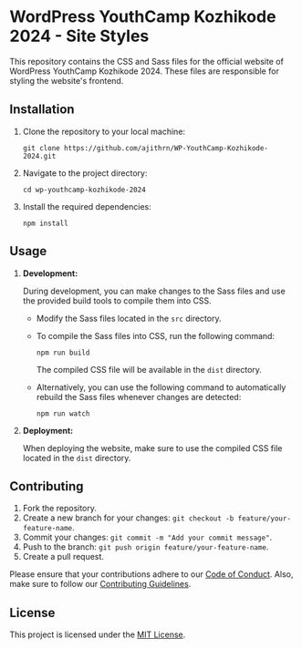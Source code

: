 # WordPress YouthCamp Kozhikode 2024 - Site Styles

This repository contains the CSS and Sass files for the official website of WordPress YouthCamp Kozhikode 2024. These files are responsible for styling the website's frontend.

## Installation

1. Clone the repository to your local machine:

   ```shell
   git clone https://github.com/ajithrn/WP-YouthCamp-Kozhikode-2024.git
   ```
   
2. Navigate to the project directory:

   ```shell
   cd wp-youthcamp-kozhikode-2024
   ```

3. Install the required dependencies:

   ```shell
   npm install
   ```

## Usage

1. **Development:**

   During development, you can make changes to the Sass files and use the provided build tools to compile them into CSS.

   - Modify the Sass files located in the `src` directory.
   - To compile the Sass files into CSS, run the following command:

     ```shell
     npm run build
     ```

     The compiled CSS file will be available in the `dist` directory.

   - Alternatively, you can use the following command to automatically rebuild the Sass files whenever changes are detected:

     ```shell
     npm run watch
     ```

2. **Deployment:**

   When deploying the website, make sure to use the compiled CSS file located in the `dist` directory.

## Contributing

1. Fork the repository.
2. Create a new branch for your changes: `git checkout -b feature/your-feature-name`.
3. Commit your changes: `git commit -m "Add your commit message"`.
4. Push to the branch: `git push origin feature/your-feature-name`.
5. Create a pull request.

Please ensure that your contributions adhere to our [Code of Conduct](CODE_OF_CONDUCT.md). Also, make sure to follow our [Contributing Guidelines](CONTRIBUTING.md).

## License

This project is licensed under the [MIT License](LICENSE).